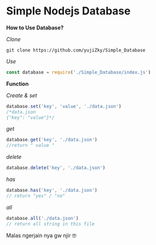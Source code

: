 # Simple Nodejs Database


**How to Use Database?**

*Clone*
```shell
git clone https://github.com/yujiZky/Simple_Database
```
*Use*
```javascript
const database = require('./Simple_Database/index.js')
```
**Function**

*Create & set*
```javascript
database.set('key', 'value', './data.json')
/*data.json
{"key": "value"}*/
```
*get*
```javascript
database.get('key', './data.json')
//return " value "
```
*delete*
```javascript
database.delete('key', './data.json')
```
*has*
```javascript
database.has('key', './data.json')
// return "yes" / "no"
```
*all*
```javascript
database.all('./data.json')
// return all string in this file
```
Malas ngerjain nya gw njir 🤓
